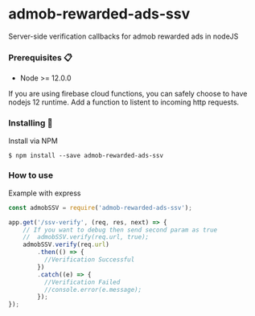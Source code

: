 # admob-rewarded-ads-ssv

Server-side verification callbacks for admob rewarded ads in nodeJS

### Prerequisites 📋
* Node >= 12.0.0

If you are using firebase cloud functions, you can safely choose to have nodejs 12 runtime.
Add a function to listent to incoming http requests.

### Installing 🔧
Install via NPM

```
$ npm install --save admob-rewarded-ads-ssv
```

### How to use

Example with express

```JavaScript
const admobSSV = require('admob-rewarded-ads-ssv');

app.get('/ssv-verify', (req, res, next) => {
    // If you want to debug then send second param as true
    //  admobSSV.verify(req.url, true);
    admobSSV.verify(req.url)
        .then(() => {
          //Verification Successful
        })
        .catch((e) => {
          //Verification Failed
          //console.error(e.message);
        });
});

```